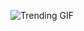 
<!-- GIF_SECTION -->
![Trending GIF](https://media1.giphy.com/media/v1.Y2lkPThiYjIxNzcya2M1cGF6YTZuMTlxMG5lZDY4ZWFlMXFqaHB0bXczcjB0a3ZkZmFuMCZlcD12MV9naWZzX3NlYXJjaCZjdD1n/Dh5q0sShxgp13DwrvG/giphy.gif)
<!-- END_GIF_SECTION -->
